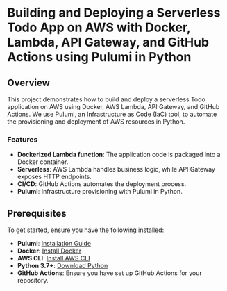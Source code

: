 # Building and Deploying a Serverless Todo App on AWS with Docker, Lambda, API Gateway, and GitHub Actions using Pulumi in Python

## Overview

This project demonstrates how to build and deploy a serverless Todo application on AWS using Docker, AWS Lambda, API Gateway, and GitHub Actions. We use Pulumi, an Infrastructure as Code (IaC) tool, to automate the provisioning and deployment of AWS resources in Python.

### Features
- **Dockerized Lambda function**: The application code is packaged into a Docker container.
- **Serverless**: AWS Lambda handles business logic, while API Gateway exposes HTTP endpoints.
- **CI/CD**: GitHub Actions automates the deployment process.
- **Pulumi**: Infrastructure provisioning with Pulumi in Python.

## Prerequisites

To get started, ensure you have the following installed:

- **Pulumi**: [Installation Guide](https://www.pulumi.com/docs/get-started/install/)
- **Docker**: [Install Docker](https://www.docker.com/get-started)
- **AWS CLI**: [Install AWS CLI](https://docs.aws.amazon.com/cli/latest/userguide/getting-started-install.html)
- **Python 3.7+**: [Download Python](https://www.python.org/downloads/)
- **GitHub Actions**: Ensure you have set up GitHub Actions for your repository.
